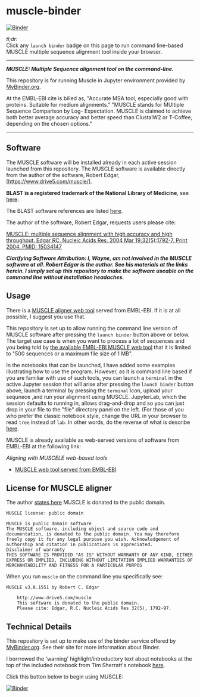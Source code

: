 # muscle-binder

[![Binder](https://mybinder.org/badge_logo.svg)](https://mybinder.org/v2/gh/fomightez/muscle-binder/master?urlpath=lab/tree/index.ipynb)

*tl;dr:*  
Click any `launch binder` badge on this page to run command line-based MUSCLE multiple sequence alignment tool inside your browser.

------

***MUSCLE: Multiple Sequence alignment tool on the command-line.***

This repository is for running Muscle in Jupyter environment provided by [MyBinder.org](https://mybinder.org/).  


At the EMBL-EBI cite is billed as, "Accurate MSA tool, especially good with proteins. Suitable for medium alignments." "MUSCLE stands for MUltiple Sequence Comparison by Log- Expectation. MUSCLE is claimed to achieve both better average accuracy and better speed than ClustalW2 or T-Coffee, depending on the chosen options."

-------

Software
--------

The MUSCLE software will be installed already in each active session launched from this repository. The MUSCLE software is available directly from the author of the software, Robert Edgar,[https://www.drive5.com/muscle/].


**BLAST is a registered trademark of the National Library of Medicine**, see [here](https://blast.ncbi.nlm.nih.gov/Blast.cgi?CMD=Web&PAGE_TYPE=BlastDocs&DOC_TYPE=References).

The BLAST software references are listed [here](https://blast.ncbi.nlm.nih.gov/Blast.cgi?CMD=Web&PAGE_TYPE=BlastDocs&DOC_TYPE=References).

The author of the software, Robert Edgar, requests users please cite:

[MUSCLE: multiple sequence alignment with high accuracy and high throughput. Edgar RC. Nucleic Acids Res. 2004 Mar 19;32(5):1792-7. Print 2004. PMID: 15034147](https://www.ncbi.nlm.nih.gov/pubmed/15034147)


***Clarifying Software Attribution: I, Wayne, am not involved in the MUSCLE software at all. Robert Edgar is the author. See his materials at the links herein. I simply set up this repository to make the software useable on the command line without installation headaches.***



Usage
-----

There is a [MUSCLE aligner web tool](https://www.ebi.ac.uk/Tools/msa/muscle/) served from EMBL-EBI. If it is at all possible, I suggest you use that.

This repository is set up to allow running the command line version of MUSCLE software after pressing the `launch binder` button above or below. The target use case is when you want to process a lot of sequences and you being told by [the available EMBL-EBI MUSCLE web tool](https://www.ebi.ac.uk/Tools/msa/muscle/) that it is limited to "500 sequences or a maximum file size of 1 MB".

In the notebooks that can be launched, I have added some examples illustrating how to use the program. However, as it is command line based if you are familiar with use of such tools, you can launch a `terminal` in the active Jupyter session that will arise after pressing the `launch binder` button above, launch a terminal by pressing the `terminal` icon, upload your sequnece ,and run your alignment using MUSCLE. JupyterLab, which the session defaults to running in, allows drag-and-drop and so you can just drop in your file to the "file" directory panel on the left. (For those of you who prefer the classic notebook style, change the URL in your browser to read `tree` instead of `lab`. In other words, do the reverse of what is describe [here](https://github.com/binder-examples/jupyterlab#start-jupyterlab-after-you-start-your-binder).

MUSCLE is already available as web-served versions of software from EMBL-EBI at the following link:

*Aligning with MUSCELE web-based tools*

* [MUSCLE web tool served from EMBL-EBI](https://www.ebi.ac.uk/Tools/msa/muscle/)
 
License for MUSCLE aligner
----------------------------

The author [states here](http://www.drive5.com/muscle/manual/license.html)  MUSCLE is donated to the public domain.

```
MUSCLE license: public domain
 
MUSCLE is public domain software
The MUSCLE software, including object and source code and documentation, is donated to the public domain. You may therefore freely copy it for any legal purpose you wish. Acknowledgement of authorship and citation in publications is appreciated.
Disclaimer of warranty
THIS SOFTWARE IS PROVIDED "AS IS" WITHOUT WARRANTY OF ANY KIND, EITHER EXPRESS OR IMPLIED, INCLUDING WITHOUT LIMITATION IMPLIED WARRANTIES OF MERCHANTABILITY AND FITNESS FOR A PARTICULAR PURPOS

```

When you run `muscle` on the command line you specifically see:

```
MUSCLE v3.8.1551 by Robert C. Edgar

    http://www.drive5.com/muscle
    This software is donated to the public domain.
    Please cite: Edgar, R.C. Nucleic Acids Res 32(5), 1792-97.
```

Technical Details
-----------------

This repository is set up to make use of the binder service offered by [MyBinder.org](https://mybinder.org/). See their site for more information about Binder.

I borrrowed the 'warning' highlight/introductory text about notebooks at the top of the included notebook from Tim Sherratt's notebook [here](https://github.com/GLAM-Workbench/te-papa-api/blob/master/Exploring-the-Te-Papa-collection-API.ipynb).

Click this button below to begin using MUSCLE:

[![Binder](https://mybinder.org/badge_logo.svg)](https://mybinder.org/v2/gh/fomightez/muscle-binder/master?urlpath=lab/tree/index.ipynb)
